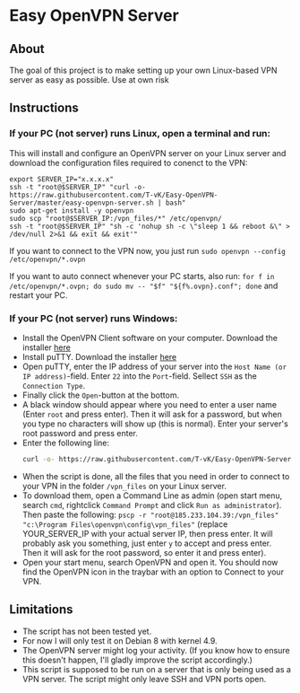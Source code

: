# Easy OpenVPN Server

## About
The goal of this project is to make setting up your own Linux-based VPN server as easy as possible.
Use at own risk

## Instructions

### If your PC (not server) runs Linux, open a terminal and run:
This will install and configure an OpenVPN server on your Linux server and download the configuration files required to conenct to the VPN:
```
export SERVER_IP="x.x.x.x"
ssh -t "root@$SERVER_IP" "curl -o- https://raw.githubusercontent.com/T-vK/Easy-OpenVPN-Server/master/easy-openvpn-server.sh | bash"
sudo apt-get install -y openvpn
sudo scp "root@$SERVER_IP:/vpn_files/*" /etc/openvpn/
ssh -t "root@$SERVER_IP" "sh -c 'nohup sh -c \"sleep 1 && reboot &\" > /dev/null 2>&1 && exit && exit'"
```

If you want to connect to the VPN now, you just run `sudo openvpn --config /etc/openvpn/*.ovpn`

If you want to auto connect whenever your PC starts, also run: `for f in /etc/openvpn/*.ovpn; do sudo mv -- "$f" "${f%.ovpn}.conf"; done` and restart your PC.

### If your PC (not server) runs Windows:
- Install the OpenVPN Client software on your computer. Download the installer [here](https://openvpn.net/community-downloads/)
- Install puTTY. Download the installer [here](https://www.chiark.greenend.org.uk/~sgtatham/putty/latest.html)
- Open puTTY, enter the IP address of your server into the `Host Name (or IP address)`-field. Enter `22` into the `Port`-field. Sellect `SSH` as the `Connection Type`.
- Finally click the `Open`-button at the bottom.
- A black window should appear where you need to enter a user name (Enter `root` and press enter). Then it will ask for a password, but when you type no characters will show up (this is normal). Enter your server's root password and press enter.
- Enter the following line:
    ``` bash
    curl -o- https://raw.githubusercontent.com/T-vK/Easy-OpenVPN-Server/master/easy-openvpn-server.sh | bash
    ```
- When the script is done, all the files that you need in order to connect to your VPN in the folder `/vpn_files` on your Linux server.
- To download them, open a Command Line as admin (open start menu, search `cmd`, rightclick `Command Prompt` and click `Run as administrator`). Then paste the following: `pscp -r "root@185.233.104.39:/vpn_files" "c:\Program Files\openvpn\config\vpn_files"` (replace YOUR_SERVER_IP with your actual server IP, then press enter. It will probably ask you something, just enter `y` to accept and press enter. Then it will ask for the root password, so enter it and press enter).
- Open your start menu, search OpenVPN and open it. You should now find the OpenVPN icon in the traybar with an option to Connect to your VPN.


## Limitations

- The script has not been tested yet.
- For now I will only test it on Debian 8 with kernel 4.9.
- The OpenVPN server might log your activity. (If you know how to ensure this doesn't happen, I'll gladly improve the script accordingly.)
- This script is supposed to be run on a server that is only being used as a VPN server. The script might only leave SSH and VPN ports open.
